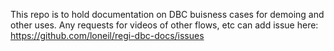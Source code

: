 This repo is to hold documentation on DBC buisness cases for demoing and other uses.
Any requests for videos of other flows, etc can add issue here: https://github.com/loneil/regi-dbc-docs/issues


